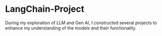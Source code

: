 # LangChain-Project
During my exploration of LLM and Gen AI, I constructed several projects to enhance my understanding of the models and their functionality.
